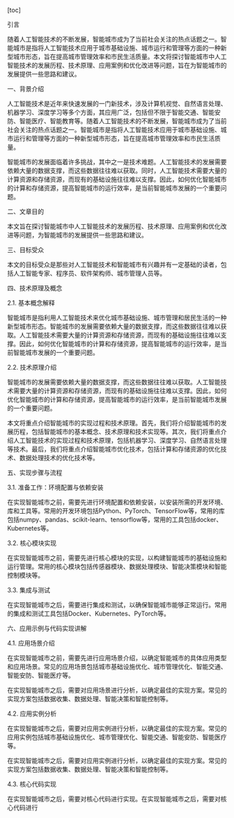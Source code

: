 
[toc]                    
                
                
引言

随着人工智能技术的不断发展，智能城市成为了当前社会关注的热点话题之一。智能城市是指将人工智能技术应用于城市基础设施、城市运行和管理等方面的一种新型城市形态，旨在提高城市管理效率和市民生活质量。本文将探讨智能城市中人工智能技术的发展历程、技术原理、应用案例和优化改进等问题，旨在为智能城市的发展提供一些思路和建议。

一、背景介绍

人工智能技术是近年来快速发展的一门新技术，涉及计算机视觉、自然语言处理、机器学习、深度学习等多个方面，其应用广泛，包括但不限于智能交通、智能安防、智能医疗、智能教育等。随着人工智能技术的不断发展，智能城市成为了当前社会关注的热点话题之一。智能城市是指将人工智能技术应用于城市基础设施、城市运行和管理等方面的一种新型城市形态，旨在提高城市管理效率和市民生活质量。

智能城市的发展面临着许多挑战，其中之一是技术难题。人工智能技术的发展需要依赖大量的数据支撑，而这些数据往往难以获取。同时，人工智能技术需要大量的计算资源和存储资源，而现有的基础设施往往难以支撑。因此，如何优化智能城市的计算和存储资源，提高智能城市的运行效率，是当前智能城市发展的一个重要问题。

二、文章目的

本文旨在探讨智能城市中人工智能技术的发展历程、技术原理、应用案例和优化改进等问题，为智能城市的发展提供一些思路和建议。

三、目标受众

本文的目标受众是那些对人工智能技术和智能城市有兴趣并有一定基础的读者，包括人工智能专家、程序员、软件架构师、城市管理人员等。

四、技术原理及概念

2.1. 基本概念解释

智能城市是指利用人工智能技术来优化城市基础设施、城市管理和居民生活的一种新型城市形态。智能城市的发展需要依赖大量的数据支撑，而这些数据往往难以获取。人工智能技术需要大量的计算资源和存储资源，而现有的基础设施往往难以支撑。因此，如何优化智能城市的计算和存储资源，提高智能城市的运行效率，是当前智能城市发展的一个重要问题。

2.2. 技术原理介绍

智能城市的发展需要依赖大量的数据支撑，而这些数据往往难以获取。人工智能技术需要大量的计算资源和存储资源，而现有的基础设施往往难以支撑。因此，如何优化智能城市的计算和存储资源，提高智能城市的运行效率，是当前智能城市发展的一个重要问题。

本文将重点介绍智能城市的实现过程和技术原理。首先，我们将介绍智能城市的发展历程，包括智能城市的基本概念、技术原理和技术实现等。其次，我们将重点介绍人工智能技术的实现过程和技术原理，包括机器学习、深度学习、自然语言处理等技术。最后，我们将重点介绍智能城市优化技术，包括计算和存储资源的优化技术、数据处理技术的优化技术等。

五、实现步骤与流程

3.1. 准备工作：环境配置与依赖安装

在实现智能城市之前，需要先进行环境配置和依赖安装，以安装所需的开发环境、库和工具等。常用的开发环境包括Python、PyTorch、TensorFlow等，常用的库包括numpy、pandas、scikit-learn、tensorflow等，常用的工具包括docker、Kubernetes等。

3.2. 核心模块实现

在实现智能城市之前，需要先进行核心模块的实现，以构建智能城市的基础设施和运行管理。常用的核心模块包括传感器模块、数据处理模块、智能决策模块和智能控制模块等。

3.3. 集成与测试

在实现智能城市之后，需要进行集成和测试，以确保智能城市能够正常运行。常用的集成和测试工具包括Docker、Kubernetes、PyTorch等。

六、应用示例与代码实现讲解

4.1. 应用场景介绍

在实现智能城市之前，需要先进行应用场景介绍，以确定智能城市的具体应用类型和应用场景。常见的应用场景包括城市基础设施优化、城市管理优化、智能交通、智能安防、智能医疗等。

在实现智能城市之后，需要对应用场景进行分析，以确定最佳的实现方案。常见的实现方案包括数据收集、数据处理、智能决策和智能控制等。

4.2. 应用实例分析

在实现智能城市之后，需要对应用实例进行分析，以确定最佳的实现方案。常见的应用实例包括城市基础设施优化、城市管理优化、智能交通、智能安防、智能医疗等。

在实现智能城市之后，需要对应用实例进行分析，以确定最佳的实现方案。常见的实现方案包括数据收集、数据处理、智能决策和智能控制等。

4.3. 核心代码实现

在实现智能城市之后，需要对核心代码进行实现。在实现智能城市之后，需要对核心代码进行

